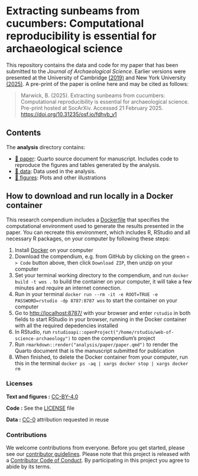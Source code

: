 
<!-- README.md is generated from README.Rmd. Please edit that file -->

# Extracting sunbeams from cucumbers: Computational reproducibility is essential for archaeological science

This repository contains the data and code for my paper that has been
submitted to the *Journal of Archaeological Science*. Earlier versions
were presented at the University of Cambridge
[(2019)](https://github.com/benmarwick/March-2019-Cambridge-Big-Data-Archaeology)
and New York University
[(2025)](https://github.com/benmarwick/nyu-2025-workshop). A pre-print
of the paper is online here and may be cited as follows:

> Marwick, B. (2025). Extracting sunbeams from cucumbers: Computational
> reproducibility is essential for archaeological science. Pre-print
> hosted at SocArXiv. Accessed 21 February 2025.
> <https://doi.org/10.31235/osf.io/fdhvb_v1>

## Contents

The **analysis** directory contains:

- [:file_folder: paper](/analysis/paper): Quarto source document for
  manuscript. Includes code to reproduce the figures and tables
  generated by the analysis.
- [:file_folder: data](/analysis/data): Data used in the analysis.
- [:file_folder: figures](/analysis/figures): Plots and other
  illustrations

## How to download and run locally in a Docker container

This research compendium includes a [Dockerfile](Dockerfile) that
specifies the computational environment used to generate the results
presented in the paper. You can recreate this environment, which
includes R, RStudio and all necessary R packages, on your computer by
following these steps:

1.  Install [Docker](https://www.docker.com/get-started/) on your
    computer
2.  Download the compendium, e.g. from GitHub by clicking on the green
    `< > Code` button above, then click `Download ZIP`, then unzip on
    your computer
3.  Set your terminal working directory to the compendium, and run
    `docker build -t wos .` to build the container on your computer, it
    will take a few minutes and require an internet connection.
4.  Run in your terminal
    `docker run --rm -it -e ROOT=TRUE -e PASSWORD=rstudio -dp 8787:8787 wos`
    to start the container on your computer
5.  Go to <http://localhost:8787/> with your browser and enter `rstudio`
    in both fields to start RStudio in your browser, running in the
    Docker container with all the required depedencies installed
6.  In RStudio, run
    `rstudioapi::openProject("/home/rstudio/web-of-science-archaeology")`
    to open the compendium’s project
7.  Run `rmarkdown::render("analysis/paper/paper.qmd")` to render the
    Quarto document that is the manuscript submitted for publication
8.  When finished, to delete the Docker container from your computer,
    run this in the terminal
    `docker ps -aq | xargs docker stop | xargs docker rm`

### Licenses

**Text and figures :**
[CC-BY-4.0](http://creativecommons.org/licenses/by/4.0/)

**Code :** See the [LICENSE](LICENSE.md) file

**Data :** [CC-0](http://creativecommons.org/publicdomain/zero/1.0/)
attribution requested in reuse

### Contributions

We welcome contributions from everyone. Before you get started, please
see our [contributor guidelines](CONTRIBUTING.md). Please note that this
project is released with a [Contributor Code of Conduct](CONDUCT.md). By
participating in this project you agree to abide by its terms.
